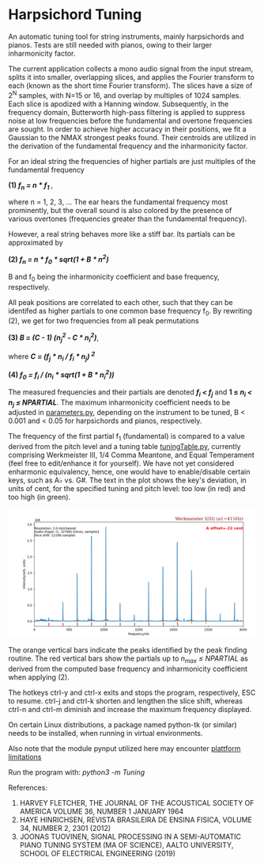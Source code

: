 # Harpsichord Tuning

An automatic tuning tool for string instruments, mainly harpsichords and 
pianos. Tests are still needed with pianos, owing to their larger inharmonicity 
factor.

The current application collects a mono audio signal from the input stream,
splits it into smaller, overlapping slices, and applies the Fourier transform to
each (known as the short time Fourier transform). The slices have a size of
2<sup>N</sup> samples, with N=15 or 16, and overlap by multiples of 1024
samples. Each slice is apodized with a Hanning window. Subsequently, in the
frequency domain, Butterworth high-pass filtering is applied to suppress noise
at low frequencies before the fundamental and overtone frequencies are sought.
In order to achieve higher accuracy in their positions, we fit a Gaussian to the
NMAX strongest peaks found. Their centroids are utilized in the derivation 
of the fundamental frequency and the inharmonicity factor.

For an ideal string the frequencies of higher partials are just multiples
of the fundamental frequency

**(1) <em>f<sub>n</sub> = n * f<sub>1</sub> </em>**, 

where n = 1, 2, 3, ... The ear hears the fundamental frequency most prominently, 
but the overall sound is also colored by the presence of various overtones 
(frequencies greater than the fundamental frequency).

However, a real string behaves more like a stiff bar. Its partials can be 
approximated by

**(2) <em>f<sub>n</sub> = n * f<sub>0</sub> * sqrt(1 + B * n<sup>2</sup>)</em>**

B and f<sub>0</sub> being the inharmonicity coefficient and base frequency, 
respectively. 

All peak positions are correlated to each other, such that they 
can be identifed as higher partials to one common base frequency f<sub>0</sub>. 
By rewriting (2), we get for two frequencies from all peak permutations

**(3) <em>B = (C - 1) (n<sub>j</sub><sup>2</sup> - C * 
n<sub>i</sub><sup>2</sup>)</em>**, 

where 
**<em>C = (f<sub>j</sub> * n<sub>i</sub> / f<sub>i</sub> * n<sub>j</sub>)
<sup>2</sup></em>**

**(4) <em>f<sub>0</sub> = f<sub>i</sub> / (n<sub>i</sub> *
sqrt(1 + B * n<sub>i</sub><sup>2</sup>))</em>**

The measured frequencies and their partials are denoted
**<em>f<sub>i</sub> < f<sub>j</sub></em>** and **1 &#8804;
<em>n<sub>i</sub> < n<sub>j</sub> &#8804; NPARTIAL</em>**. 
The maximum inharmonicity coefficient needs to be adjusted in
[parameters.py](https://github.com/Tamburasca/HarpsichordTuning/blob/master/Tuning/parameters.py), 
depending on the instrument to be tuned, B < 0.001 and < 0.05 for 
harpsichords and pianos, respectively.

The frequency of the first partial f<sub>1</sub> (fundamental) is 
compared to a value derived from the pitch level and a tuning table 
[tuningTable.py](https://github.com/Tamburasca/HarpsichordTuning/blob/master/Tuning/tuningTable.py), 
currently comprising Werkmeister III, 
1/4 Comma Meantone, and Equal Temperament (feel free to edit/enhance it 
for yourself). We have not yet considered enharmonic equivalency, hence, one 
would have to enable/disable certain keys, such as A♭ vs. G#. 
The text in the plot shows the key's 
deviation, in units of cent, for the specified tuning and pitch level: 
too low (in red) and too high (in green).

![image info](./pictures/screenshot.png)

The orange vertical bars indicate the peaks identified by the peak 
finding routine. The red vertical bars show the partials up to 
<em>n<sub>max</sub> &#8804; NPARTIAL</em> as 
derived from the computed base frequency and inharmonicity coefficient 
when applying (2).

The hotkeys ctrl-y and ctrl-x exits and stops the program, respectively, 
ESC to resume. ctrl-j and ctrl-k shorten and lengthen the slice shift, 
whereas ctrl-n and ctrl-m diminish and increase the maximum frequency 
displayed.

On certain Linux distributions, a package named python-tk (or similar) needs 
to be installed, when running in virtual environments.

Also note that the module pynput utilized here may encounter 
[plattform limitations](https://pynput.readthedocs.io/en/latest/limitations.html#)

Run the program with: <em>python3 -m Tuning</em>

References:

1) HARVEY FLETCHER, THE JOURNAL OF THE ACOUSTICAL SOCIETY OF AMERICA VOLUME 36,
NUMBER 1 JANUARY 1964
2) HAYE HINRICHSEN, REVISTA BRASILEIRA DE ENSINA FISICA, VOLUME 34, NUMBER 2,
2301 (2012)
3) JOONAS TUOVINEN, SIGNAL PROCESSING IN A SEMI-AUTOMATIC PIANO TUNING SYSTEM
(MA OF SCIENCE), AALTO UNIVERSITY, SCHOOL OF ELECTRICAL ENGINEERING (2019)
